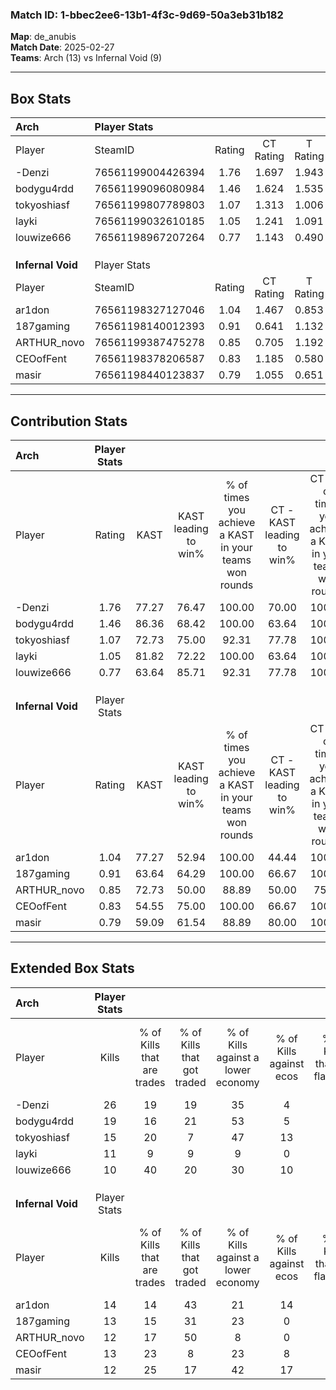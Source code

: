 ### Match ID: 1-bbec2ee6-13b1-4f3c-9d69-50a3eb31b182  
**Map**: de_anubis  
**Match Date**: 2025-02-27  
**Teams**: Arch (13) vs Infernal Void (9)  

---  

## Box Stats  

| **Arch**          | Player Stats      |        |           |          |       |       |       |         |        |      |     |
| :- | :- | :-: | :-: | :-: | :-: | :-: | :-: | :-: | :-: | :-: | :-: |
| Player            | SteamID           | Rating | CT Rating | T Rating | KAST  |  ADR  | Kills | Assists | Deaths | K/D  | HS% |
| -Denzi            | 76561199004426394 |  1.76  |   1.697   |  1.943   | 77.27 | 106.7 |  26   |    3    |   10   | 2.60 | 23  |
| bodygu4rdd        | 76561199096080984 |  1.46  |   1.624   |  1.535   | 86.36 | 98.8  |  19   |    5    |   13   | 1.46 | 63  |
| tokyoshiasf       | 76561199807789803 |  1.07  |   1.313   |  1.006   | 72.73 | 61.2  |  15   |    2    |   13   | 1.15 | 40  |
| layki             | 76561199032610185 |  1.05  |   1.241   |  1.091   | 81.82 | 71.9  |  11   |    9    |   13   | 0.85 | 72  |
| louwize666        | 76561198967207264 |  0.77  |   1.143   |  0.490   | 63.64 | 58.2  |  10   |    7    |   15   | 0.67 | 70  |
|                   |                   |        |           |          |       |       |       |         |        |      |     |
|                   |                   |        |           |          |       |       |       |         |        |      |     |
|                   |                   |        |           |          |       |       |       |         |        |      |     |
| **Infernal Void** | Player Stats      |        |           |          |       |       |       |         |        |      |     |
| Player            | SteamID           | Rating | CT Rating | T Rating | KAST  |  ADR  | Kills | Assists | Deaths | K/D  | HS% |
| ar1don            | 76561198327127046 |  1.04  |   1.467   |  0.853   | 77.27 | 82.6  |  14   |    7    |   18   | 0.78 | 28  |
| 187gaming         | 76561198140012393 |  0.91  |   0.641   |  1.132   | 63.64 | 69.4  |  13   |    3    |   15   | 0.87 | 38  |
| ARTHUR_novo       | 76561199387475278 |  0.85  |   0.705   |  1.192   | 72.73 | 65.6  |  12   |    8    |   19   | 0.63 | 58  |
| CEOofFent         | 76561198378206587 |  0.83  |   1.185   |  0.580   | 54.55 | 58.1  |  13   |    3    |   14   | 0.93 | 61  |
| masir             | 76561198440123837 |  0.79  |   1.055   |  0.651   | 59.09 | 55.0  |  12   |    2    |   15   | 0.80 | 66  |
---  

## Contribution Stats  

| **Arch**          | Player Stats |       |                      |                                                        |                           |                                                             |                          |                                                            |
| :- | :-: | :-: | :-: | :-: | :-: | :-: | :-: | :-: |
| Player            |    Rating    | KAST  | KAST leading to win% | % of times you achieve a KAST in your teams won rounds | CT - KAST leading to win% | CT - % of times you achieve a KAST in your teams won rounds | T - KAST leading to win% | T - % of times you achieve a KAST in your teams won rounds |
| -Denzi            |     1.76     | 77.27 |        76.47         |                         100.00                         |           70.00           |                           100.00                            |          85.71           |                           100.00                           |
| bodygu4rdd        |     1.46     | 86.36 |        68.42         |                         100.00                         |           63.64           |                           100.00                            |          75.00           |                           100.00                           |
| tokyoshiasf       |     1.07     | 72.73 |        75.00         |                         92.31                          |           77.78           |                           100.00                            |          71.43           |                           83.33                            |
| layki             |     1.05     | 81.82 |        72.22         |                         100.00                         |           63.64           |                           100.00                            |          85.71           |                           100.00                           |
| louwize666        |     0.77     | 63.64 |        85.71         |                         92.31                          |           77.78           |                           100.00                            |          100.00          |                           83.33                            |
|                   |              |       |                      |                                                        |                           |                                                             |                          |                                                            |
|                   |              |       |                      |                                                        |                           |                                                             |                          |                                                            |
|                   |              |       |                      |                                                        |                           |                                                             |                          |                                                            |
| **Infernal Void** | Player Stats |       |                      |                                                        |                           |                                                             |                          |                                                            |
| Player            |    Rating    | KAST  | KAST leading to win% | % of times you achieve a KAST in your teams won rounds | CT - KAST leading to win% | CT - % of times you achieve a KAST in your teams won rounds | T - KAST leading to win% | T - % of times you achieve a KAST in your teams won rounds |
| ar1don            |     1.04     | 77.27 |        52.94         |                         100.00                         |           44.44           |                           100.00                            |          62.50           |                           100.00                           |
| 187gaming         |     0.91     | 63.64 |        64.29         |                         100.00                         |           66.67           |                           100.00                            |          62.50           |                           100.00                           |
| ARTHUR_novo       |     0.85     | 72.73 |        50.00         |                         88.89                          |           50.00           |                            75.00                            |          50.00           |                           100.00                           |
| CEOofFent         |     0.83     | 54.55 |        75.00         |                         100.00                         |           66.67           |                           100.00                            |          83.33           |                           100.00                           |
| masir             |     0.79     | 59.09 |        61.54         |                         88.89                          |           80.00           |                           100.00                            |          50.00           |                           80.00                            |
---  

## Extended Box Stats  

| **Arch**          | Player Stats |                            |                            |                                    |                         |                              |                                 |        |                             |                                     |                          |                               |                            |
| :- | :-: | :-: | :-: | :-: | :-: | :-: | :-: | :-: | :-: | :-: | :-: | :-: | :-: |
| Player            |    Kills     | % of Kills that are trades | % of Kills that got traded | % of Kills against a lower economy | % of Kills against ecos | % of Kills that are flawless | % of Kills that are close duels | Deaths | % of Deaths that get traded | % of Deaths against a lower economy | % of Deaths against ecos | % of Deaths that are flawless | % of Deaths that are close |
| -Denzi            |      26      |             19             |             19             |                 35                 |            4            |              77              |                4                |   10   |             20              |                 20                  |            0             |              80               |             0              |
| bodygu4rdd        |      19      |             16             |             21             |                 53                 |            5            |              53              |                5                |   13   |             38              |                 15                  |            8             |              54               |             0              |
| tokyoshiasf       |      15      |             20             |             7              |                 47                 |           13            |              47              |                0                |   13   |             31              |                  8                  |            0             |              62               |             8              |
| layki             |      11      |             9              |             9              |                 9                  |            0            |              73              |                0                |   13   |             38              |                  8                  |            0             |              15               |             15             |
| louwize666        |      10      |             40             |             20             |                 30                 |           10            |              70              |               20                |   15   |             20              |                 13                  |            0             |              47               |             13             |
|                   |              |                            |                            |                                    |                         |                              |                                 |        |                             |                                     |                          |                               |                            |
|                   |              |                            |                            |                                    |                         |                              |                                 |        |                             |                                     |                          |                               |                            |
|                   |              |                            |                            |                                    |                         |                              |                                 |        |                             |                                     |                          |                               |                            |
| **Infernal Void** | Player Stats |                            |                            |                                    |                         |                              |                                 |        |                             |                                     |                          |                               |                            |
| Player            |    Kills     | % of Kills that are trades | % of Kills that got traded | % of Kills against a lower economy | % of Kills against ecos | % of Kills that are flawless | % of Kills that are close duels | Deaths | % of Deaths that get traded | % of Deaths against a lower economy | % of Deaths against ecos | % of Deaths that are flawless | % of Deaths that are close |
| ar1don            |      14      |             14             |             43             |                 21                 |           14            |              43              |               14                |   18   |             22              |                 17                  |            0             |              61               |             6              |
| 187gaming         |      13      |             15             |             31             |                 23                 |            0            |              62              |                8                |   15   |              7              |                 13                  |            0             |              53               |             0              |
| ARTHUR_novo       |      12      |             17             |             50             |                 8                  |            0            |              50              |               17                |   19   |             26              |                 16                  |            0             |              63               |             11             |
| CEOofFent         |      13      |             23             |             8              |                 23                 |            8            |              54              |                0                |   14   |              7              |                  7                  |            0             |              79               |             0              |
| masir             |      12      |             25             |             17             |                 42                 |           17            |              42              |                0                |   15   |             13              |                 13                  |            0             |              73               |             7              |
